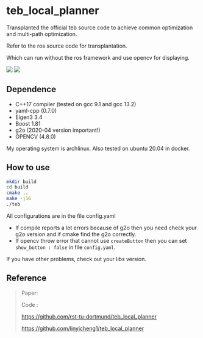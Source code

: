 # teb_local_planner

Transplanted the official teb source code to achieve common optimization and multi-path optimization.

Refer to the ros source code for transplantation.

Which can run without the ros framework and use opencv for displaying.

![](./2023-08-10_18-12.png)
![](./2023-08-10_18-13.png)


## Dependence

- C++17 compiler (tested on gcc 9.1 and gcc 13.2)
- yaml-cpp (0.7.0)
- Eigen3 3.4
- Boost 1.81
- g2o (2020-04 version important!)
- OPENCV (4.8.0)

My operating system is archlinux. Also tested on ubuntu 20.04 in docker.


## How to use

```bash
mkdir build
cd build
cmake ..
make -j16
./teb
```

All configurations are in the file config.yaml 

- If compile reports a lot errors because of g2o then you need check your g2o version and if cmake find the g2o correctly.
- If opencv throw error that cannot use `createButton` then you can set `show_button : false` in file `config.yaml`.

If you have other problems, check out your libs version.


## Reference

> 
> Paper:
> 
> 
> Code :
> 
> https://github.com/rst-tu-dortmund/teb_local_planner
> 
> https://github.com/linyicheng1/teb_local_planner
> 
